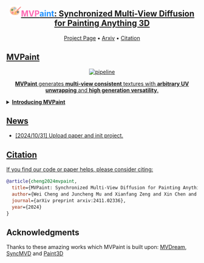 

<div align="center">
    <h2> <img width="30" alt="pipeline" src="assets/logo.png"><a href="https://mvpaint.github.io"><span style="color: #FF69B4;">MVP</span><span style="color: #1E90FF;">aint</span>: Synchronized Multi-View Diffusion for Painting Anything 3D</a></h2>

<p align="center">
  <a href="https://mvpaint.github.io/">Project Page</a> •
  <a href="https://arxiv.org/abs/2411.02336">Arxiv</a> •
  <a href="#citation">Citation
</p>

</div>

## MVPaint

<div align="center">
<img width="720" alt="pipeline" src="assets/teaser-480p.gif">
<p><b>MVPaint</b> generates <b>multi-view consistent</b> textures with <b>arbitrary UV unwrapping</b> and <b>high generation versatility</b>.</p>
</div>


<details>
<summary><b>Introducing MVPaint</b></summary>
    <br></br>
    <div align="center">
    <img width="720" alt="pipeline" src="assets/pipeline.jpg">
    </div>
    <br></br>
    Texturing is a crucial step in the 3D asset production workflow, which enhances the visual appeal and diversity of 3D assets. Despite recent advancements in generation-based texturing, existing methods often yield subpar results, primarily due to local discontinuities, inconsistencies across multiple views, and their heavy dependence on UV unwrapping outcomes. To tackle these challenges, we propose a novel generation-refinement 3D texturing framework called <b>MVPaint</b>, which can generate high-resolution, seamless textures while emphasizing multi-view consistency. MVPaint mainly consists of three key modules. <b>1) Synchronized Multi-view Generation (SMG).</b> Given a 3D mesh model, MVPaint first simultaneously generates multi-view images by employing a SMG model, which leads to coarse texturing results with unpainted parts due to missing observations. <b>2) Spatial-aware 3D Inpainting (S3I).</b> To ensure complete 3D texturing, we introduce the S3I method, specifically designed to effectively texture previously unobserved areas. <b>3) UV Refinement (UVR).</b> Furthermore, MVPaint employs a UVR module to improve the texture quality in the UV space, which first performs a UV-space Super-Resolution, followed by a Spatial-aware Seam-Smoothing algorithm for revising spatial texturing discontinuities caused by UV unwrapping. Extensive experimental results demonstrate that MVPaint surpasses existing state-of-the-art methods. Notably, MVPaint could generate high-fidelity textures with minimal Janus issues and highly enhanced cross-view consistency.

</details>



## News

- [2024/10/31] Upload paper and init project.


## Citation

If you find our code or paper helps, please consider citing:

```bibtex
@article{cheng2024mvpaint,
  title={MVPaint: Synchronized Multi-View Diffusion for Painting Anything 3D}, 
  author={Wei Cheng and Juncheng Mu and Xianfang Zeng and Xin Chen and Anqi Pang and Chi Zhang and Zhibin Wang and Bin Fu and Gang Yu and Ziwei Liu and Liang Pan},
  journal={arXiv preprint arxiv:2411.02336},
  year={2024}
}
```

## Acknowledgments

Thanks to these amazing works which MVPaint is built upon: [MVDream](https://github.com/bytedance/MVDream), [SyncMVD](https://github.com/LIU-Yuxin/SyncMVD) and [Paint3D](https://github.com/OpenTexture/Paint3D)
